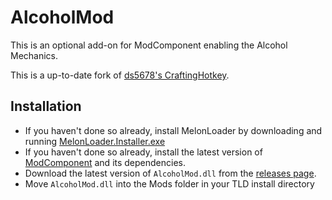 # AlcoholMod

This is an optional add-on for ModComponent enabling the Alcohol Mechanics.

This is a up-to-date fork of [ds5678's CraftingHotkey](https://github.com/ds5678/AlcoholMod).

## Installation

* If you haven't done so already, install MelonLoader by downloading and running [MelonLoader.Installer.exe](https://github.com/HerpDerpinstine/MelonLoader/releases/latest/download/MelonLoader.Installer.exe)
* If you haven't done so already, install the latest version of [ModComponent](https://github.com/ds5678/ModComponent) and its dependencies.
* Download the latest version of `AlcoholMod.dll` from the [releases page](https://github.com/ds5678/AlcoholMod/releases).
* Move `AlcoholMod.dll` into the Mods folder in your TLD install directory
